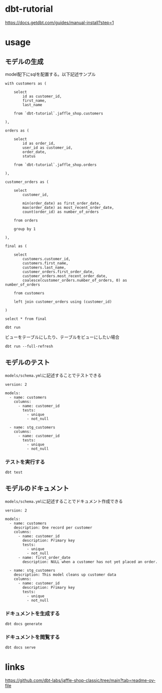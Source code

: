 # dbt-rutorial

https://docs.getdbt.com/guides/manual-install?step=1

# usage
## モデルの生成
model配下にsqlを配置する。以下記述サンプル
```
with customers as (

    select
        id as customer_id,
        first_name,
        last_name

    from `dbt-tutorial`.jaffle_shop.customers

),

orders as (

    select
        id as order_id,
        user_id as customer_id,
        order_date,
        status

    from `dbt-tutorial`.jaffle_shop.orders

),

customer_orders as (

    select
        customer_id,

        min(order_date) as first_order_date,
        max(order_date) as most_recent_order_date,
        count(order_id) as number_of_orders

    from orders

    group by 1

),

final as (

    select
        customers.customer_id,
        customers.first_name,
        customers.last_name,
        customer_orders.first_order_date,
        customer_orders.most_recent_order_date,
        coalesce(customer_orders.number_of_orders, 0) as number_of_orders

    from customers

    left join customer_orders using (customer_id)

)

select * from final
```

```
dbt run
```
ビューをテーブルにしたり、テーブルをビューにしたい場合
```
dbt run --full-refresh
```




## モデルのテスト
`models/schema.yml`に記述することでテストできる
```
version: 2

models:
  - name: customers
    columns:
      - name: customer_id
        tests:
          - unique
          - not_null

  - name: stg_customers
    columns:
      - name: customer_id
        tests:
          - unique
          - not_null
```
### テストを実行する
```
dbt test
```

## モデルのドキュメント
`models/schema.yml`に記述することでドキュメント作成できる
```
version: 2

models:
  - name: customers
    description: One record per customer
    columns:
      - name: customer_id
        description: Primary key
        tests:
          - unique
          - not_null
      - name: first_order_date
        description: NULL when a customer has not yet placed an order.

  - name: stg_customers
    description: This model cleans up customer data
    columns:
      - name: customer_id
        description: Primary key
        tests:
          - unique
          - not_null
```

### ドキュメントを生成する
```
dbt docs generate
```


### ドキュメントを閲覧する
```
dbt docs serve
```


# links
https://github.com/dbt-labs/jaffle-shop-classic/tree/main?tab=readme-ov-file

